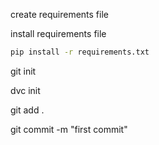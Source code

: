 create requirements file

install requirements file
```bash
pip install -r requirements.txt
```

git init

dvc init

git add .

git commit -m "first commit"


